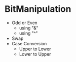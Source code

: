 # BitManipulation

- Odd or Even
    - using "&"
    - using "^"
- Swap
- Case Conversion
    - Upper to Lower
    - Lower to Upper
